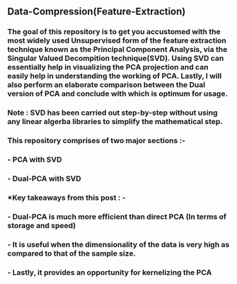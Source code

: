 ## Data-Compression(Feature-Extraction)
### The goal of this repository is to get you accustomed with the most widely used Unsupervised form of the feature extraction technique known as the Principal Component Analysis, via the Singular Valued Decompition technique(SVD). Using SVD can essentially help in visualizing the PCA projection and can easily help in understanding the working of PCA.  Lastly, I will also perform an elaborate comparison between the Dual version of PCA and conclude with which is optimum for usage.
### Note : SVD has been carried out step-by-step without using any linear algerba libraries to simplify the mathematical step.
### This repository comprises of two major sections :-
### - PCA with SVD 
### - Dual-PCA with SVD
### *Key takeaways from this post : -
### - Dual-PCA is much more efficient than direct PCA (In terms of storage and speed)
### - It is useful when the dimensionality of the data is very high as compared to that of the sample size.
### - Lastly, it provides an opportunity for kernelizing the PCA
